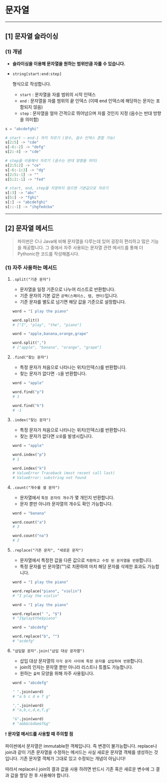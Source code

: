 # 문자열

------

## [1] 문자열 슬라이싱

### (1) 개념

- **슬라이싱을 이용해 문자열을 원하는 범위만큼 자를 수 있습니다.**

- ```
  string[start:end:step]
  ```

   형식으로 작성합니다.

  - `start` : 문자열을 자를 범위의 시작 인덱스
  - `end` : 문자열을 자를 범위의 끝 인덱스 (이때 end 인덱스에 해당하는 문자는 포함되지 않음)
  - `step` : 문자열을 얼마 간격으로 뛰어넘으며 자를 것인지 지정 (음수는 반대 방향을 의미함)

```python
s = "abcdefghi"

# start ~ end-1 까지 자르기 (양수, 음수 인덱스 혼합 가능)
s[2:5] -> "cde"
s[-6:-2] -> "defg"
s[2:-4] -> "cde"

# step을 이용해서 자르기 (음수는 반대 방향을 의미)
s[2:5:2] -> "ce"
s[-6:-1:3] -> "dg"
s[2:5:-1] -> ""
s[5:2:-1] -> "fed"

# start, end, step을 지정하지 않으면 기본값으로 자르기
s[:3] -> "abc"
s[5:] -> "fghi"
s[:] -> "abcdefghi"
s[::-1] -> "ihgfedcba"
```

------

## [2] 문자열 메서드

> 파이썬은 C나 Java에 비해 문자열을 다루는데 있어 굉장히 편리하고 많은 기능을 제공합니다. 그 중에서 자주 사용되는 문자열 관련 메서드를 통해 더 Pythonic한 코드를 작성해봅시다.

### (1) 자주 사용하는 메서드

1. `.split("기준 문자")`

   - 문자열을 일정 기준으로 나누어 리스트로 반환합니다.
   - 기준 문자의 기본 값은 `공백(스페이스, 탭, 엔터)`입니다.
   - 기준 문자를 별도로 넘기면 해당 값을 기준으로 설정합니다.

   ```python
   word = "I play the piano"
   
   word.split()
   # ["I", "play", "the", "piano"]
   ```

   ```python
   word = "apple,banana,orange,grape"
   
   word.split(",")
   # ["apple", "banana", "orange", "grape"]
   ```

2. `.find("찾는 문자")`

   - 특정 문자가 처음으로 나타나는 위치(인덱스)를 반환합니다.
   - 찾는 문자가 없다면 `-1`을 반환합니다.

   ```python
   word = "apple"
   
   word.find("p")
   # 1
   
   word.find("k")
   # -1
   ```

3. `.index("찾는 문자")`

   - 특정 문자가 처음으로 나타나는 위치(인덱스)를 반환합니다.
   - 찾는 문자가 없다면 `오류`를 발생시킵니다.

   ```python
   word = "apple"
   
   word.index("p")
   # 1
   
   word.index("k")
   # ValueError Traceback (most recent call last)
   # ValueError: substring not found
   ```

4. `.count("개수를 셀 문자")`

   - 문자열에서 `특정 문자의 개수`가 몇 개인지 반환합니다.
   - 문자 뿐만 아니라 문자열의 개수도 확인 가능합니다.

   ```python
   word = "banana"
   
   word.count("a")
   # 3
   
   word.count("na")
   # 2
   ```

5. `.replace("기존 문자", "새로운 문자")`

   - 문자열에서 특정한 값을 다른 값으로 `치환하고 수정 된 문자열을 반환`합니다.
   - 특정 문자를 빈 문자열(””)로 치환하여 마치 해당 문자를 삭제한 효과도 가능합니다.

   ```python
   word = "I play the piano"
   
   word.replace("piano", "violin")
   # "I play the violin"
   ```

   ```python
   word = "I play the piano"
   
   word.replace(" ", "$")
   # "I$play$the$piano"
   ```

   ```python
   word = "abcdefg"
   
   word.replace("b", "")
   # "acdefg"
   ```

6. `"삽입할 문자".join("삽입 대상 문자열")`

   - 삽입 대상 문자열의 `각각 문자 사이에 특정 문자를 삽입하여 반환`합니다.
   - join의 인자는 문자열 뿐만 아니라 리스트나 튜플도 가능합니다.
   - 원하는 `출력` 모양을 위해 자주 사용됩니다.

   ```python
   word = "abcdefg"
   
   " ".join(word)
   # "a b c d e f g"
   
   ",".join(word)
   # "a,b,c,d,e,f,g"
   
   "&".join(word)
   # "a&b&c&d&e&f&g"
   ```

 ❗ **문자열 메서드를 사용할 때 주의할 점**

파이썬에서 문자열은 immutable한 객체입니다. 즉 변경이 불가능합니다. replace나 join과 같이 기존 문자열을 수정하는 메서드는 사실 새로운 문자열 객체를 생성하는 것입니다. 기존 문자열 객체가 그대로 있고 수정되는 개념이 아닙니다!

따라서 replace나 join의 결과 값을 사용 하려면 반드시 기존 혹은 새로운 변수에 그 결과 값을 할당 한 후 사용해야 합니다.






